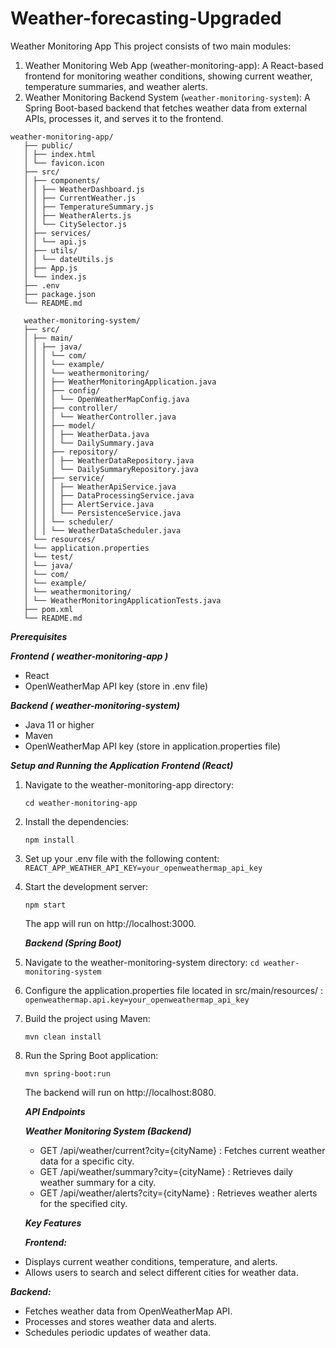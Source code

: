 # Weather-forecasting-Upgraded

Weather Monitoring App
This project consists of two main modules:
1. Weather Monitoring Web App (weather-monitoring-app): A React-based frontend for monitoring weather conditions, showing current
   weather, temperature summaries, and weather alerts.
2. Weather Monitoring Backend System (`weather-monitoring-system`): A Spring Boot-based backend that fetches weather data from
   external APIs, processes it, and serves it to the frontend.
   
```   
weather-monitoring-app/
   ├── public/
   │ ├── index.html 
   │ └── favicon.icon
   ├── src/
   │ ├── components/ 
   │ │ ├── WeatherDashboard.js 
   │ │ ├── CurrentWeather.js 
   │ │ ├── TemperatureSummary.js 
   │ │ ├── WeatherAlerts.js
   │ │ └── CitySelector.js
   │ ├── services/
   │ │ └── api.js
   │ ├── utils/
   │ │ └── dateUtils.js
   │ ├── App.js 
   │ └── index.js 
   ├── .env 
   ├── package.json
   └── README.md 
```
```
   weather-monitoring-system/
   ├── src/
   │ ├── main/
   │ │ ├── java/
   │ │ │ └── com/
   │ │ │ └── example/
   │ │ │ └── weathermonitoring/
   │ │ │ ├── WeatherMonitoringApplication.java 
   │ │ │ ├── config/
   │ │ │ │ └── OpenWeatherMapConfig.java 
   │ │ │ ├── controller/
   │ │ │ │ └── WeatherController.java 
   │ │ │ ├── model/
   │ │ │ │ ├── WeatherData.java
   │ │ │ │ └── DailySummary.java
   │ │ │ ├── repository/
   │ │ │ │ ├── WeatherDataRepository.java
   │ │ │ │ └── DailySummaryRepository.java
   │ │ │ ├── service/
   │ │ │ │ ├── WeatherApiService.java 
   │ │ │ │ ├── DataProcessingService.java
   │ │ │ │ ├── AlertService.java
   │ │ │ │ └── PersistenceService.java
   │ │ │ └── scheduler/
   │ │ │ └── WeatherDataScheduler.java
   │ └── resources/
   │ └── application.properties
   │ └── test/
   │ └── java/
   │ └── com/
   │ └── example/
   │ └── weathermonitoring/
   │ └── WeatherMonitoringApplicationTests.java
   ├── pom.xml
   └── README.md
```
***Prerequisites***

***Frontend ( weather-monitoring-app )***
* React
* OpenWeatherMap API key (store in .env file)

***Backend ( weather-monitoring-system)***
* Java 11 or higher
* Maven
* OpenWeatherMap API key (store in application.properties file)

***Setup and Running the Application***
***Frontend (React)***
1. Navigate to the weather-monitoring-app directory:

    ```cd weather-monitoring-app```
2. Install the dependencies:
   
    ```npm install```
3. Set up your .env file with the following content:
    ``` REACT_APP_WEATHER_API_KEY=your_openweathermap_api_key```
4. Start the development server:

    ```npm start```


   The app will run on http://localhost:3000.


   ***Backend (Spring Boot)***
1. Navigate to the weather-monitoring-system directory:
    ```cd weather-monitoring-system```
2. Configure the application.properties file located in src/main/resources/ :
    ``` openweathermap.api.key=your_openweathermap_api_key```
3. Build the project using Maven:

    ```mvn clean install```
4. Run the Spring Boot application:
   
   ```mvn spring-boot:run```

   The backend will run on http://localhost:8080.


   ***API Endpoints***

   ***Weather Monitoring System (Backend)***
   * GET /api/weather/current?city={cityName} : Fetches current weather data for a specific city.
   * GET /api/weather/summary?city={cityName} : Retrieves daily weather summary for a city.
   * GET /api/weather/alerts?city={cityName} : Retrieves weather alerts for the specified city.
   

   ***Key Features***

   ***Frontend:***
*    Displays current weather conditions, temperature, and alerts.
*    Allows users to search and select different cities for weather data.
   
***Backend:***

*    Fetches weather data from OpenWeatherMap API.
*    Processes and stores weather data and alerts.
*    Schedules periodic updates of weather data.
   